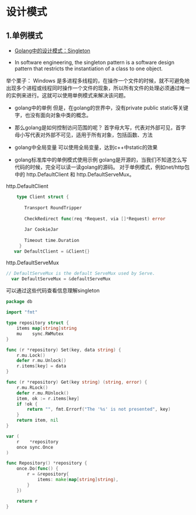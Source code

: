 # 设计模式

## 1.单例模式

* [Golang中的设计模式：Singleton](http://blog.ralch.com/tutorial/design-patterns/golang-singleton/)

* In software engineering, the singleton pattern is a software design pattern that restricts the instantiation of a class to one object.

举个栗子： 
Windows 是多进程多线程的，在操作一个文件的时候，就不可避免地出现多个进程或线程同时操作一个文件的现象，所以所有文件的处理必须通过唯一的实例来进行。这就可以使用单例模式来解决该问题。



* golang中的单例
但是，在golang的世界中，没有private public static等关键字，也没有面向对象中类的概念。

* 那么golang是如何控制访问范围的呢？ 
首字母大写，代表对外部可见，首字母小写代表对外部不可见，适用于所有对象，包括函数、方法

* golang中全局变量 
可以使用全局变量，达到c++中static的效果

* golang标准库中的单例模式使用示例 
golang是开源的，当我们不知道怎么写代码的时候，完全可以读一读golang的源码。 
对于单例模式，例如net/http包中的 http.DefaultClient 和 http.DefaultServeMux。

http.DefaultClient
```go 
    type Client struct {
   
       Transport RoundTripper
   
       CheckRedirect func(req *Request, via []*Request) error
   
       Jar CookieJar
   
       Timeout time.Duration
     }
   var DefaultClient = &Client{}
```

http.DefaultServeMux
```go
// DefaultServeMux is the default ServeMux used by Serve.
  var DefaultServeMux = &defaultServeMux
```

可以通过这些代码查看信息理解singleton 

```go
package db

import "fmt"

type repository struct {
    items map[string]string
    mu    sync.RWMutex
}

func (r *repository) Set(key, data string) {
    r.mu.Lock()
    defer r.mu.Unlock()
    r.items[key] = data
}

func (r *repository) Get(key string) (string, error) {
    r.mu.RLock()
    defer r.mu.RUnlock()
    item, ok := r.items[key]
    if !ok {
        return "", fmt.Errorf("The '%s' is not presented", key)
    }
    return item, nil
}

var (
    r    *repository
    once sync.Once
)

func Repository() *repository {
    once.Do(func() {
        r = &repository{
            items: make(map[string]string),
        }
    })

    return r
}
```